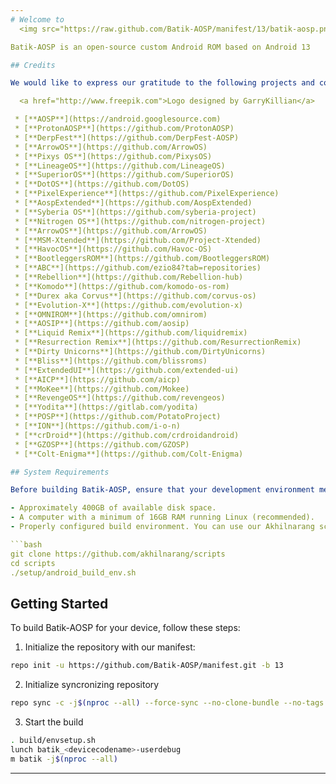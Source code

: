 ```yaml
---
# Welcome to
  <img src="https://raw.github.com/Batik-AOSP/manifest/13/batik-aosp.png">

Batik-AOSP is an open-source custom Android ROM based on Android 13

## Credits

We would like to express our gratitude to the following projects and communities for their contributions and inspiration:

  <a href="http://www.freepik.com">Logo designed by GarryKillian</a>

 * [**AOSP**](https://android.googlesource.com)
 * [**ProtonAOSP**](https://github.com/ProtonAOSP)
 * [**DerpFest**](https://github.com/DerpFest-AOSP)
 * [**ArrowOS**](https://github.com/ArrowOS)
 * [**Pixys OS**](https://github.com/PixysOS)
 * [**LineageOS**](https://github.com/LineageOS)
 * [**SuperiorOS**](https://github.com/SuperiorOS)
 * [**DotOS**](https://github.com/DotOS)
 * [**PixelExperience**](https://github.com/PixelExperience)
 * [**AospExtended**](https://github.com/AospExtended)
 * [**Syberia OS**](https://github.com/syberia-project)
 * [**Nitrogen OS**](https://github.com/nitrogen-project)
 * [**ArrowOS**](https://github.com/ArrowOS)
 * [**MSM-Xtended**](https://github.com/Project-Xtended)
 * [**HavocOS**](https://github.com/Havoc-OS)
 * [**BootleggersROM**](https://github.com/BootleggersROM)
 * [**ABC**](https://github.com/ezio84?tab=repositories)
 * [**Rebellion**](https://github.com/Rebellion-hub)
 * [**Komodo**](https://github.com/komodo-os-rom)
 * [**Durex aka Corvus**](https://github.com/corvus-os)
 * [**Evolution-X**](https://github.com/evolution-x)
 * [**OMNIROM**](https://github.com/omnirom)
 * [**AOSIP**](https://github.com/aosip)
 * [**Liquid Remix**](https://github.com/liquidremix)
 * [**Resurrection Remix**](https://github.com/ResurrectionRemix)
 * [**Dirty Unicorns**](https://github.com/DirtyUnicorns)
 * [**Bliss**](https://github.com/blissroms)
 * [**ExtendedUI**](https://github.com/extended-ui)
 * [**AICP**](https://github.com/aicp)
 * [**MoKee**](https://github.com/Mokee)
 * [**RevengeOS**](https://github.com/revengeos)
 * [**Yodita**](https://gitlab.com/yodita)
 * [**POSP**](https://github.com/PotatoProject)
 * [**ION**](https://github.com/i-o-n)
 * [**crDroid**](https://github.com/crdroidandroid)
 * [**GZOSP**](https://github.com/GZOSP)
 * [**Colt-Enigma**](https://github.com/Colt-Enigma)

## System Requirements

Before building Batik-AOSP, ensure that your development environment meets the following requirements:

- Approximately 400GB of available disk space.
- A computer with a minimum of 16GB RAM running Linux (recommended).
- Properly configured build environment. You can use our Akhilnarang scripts to streamline the process.

```bash
git clone https://github.com/akhilnarang/scripts
cd scripts
./setup/android_build_env.sh
```

## Getting Started

To build Batik-AOSP for your device, follow these steps:

1. Initialize the repository with our manifest:

```bash
repo init -u https://github.com/Batik-AOSP/manifest.git -b 13
```

2. Initialize syncronizing repository

```bash
repo sync -c -j$(nproc --all) --force-sync --no-clone-bundle --no-tags
```

3. Start the build

```bash
. build/envsetup.sh
lunch batik_<devicecodename>-userdebug
m batik -j$(nproc --all)
```

---
```

